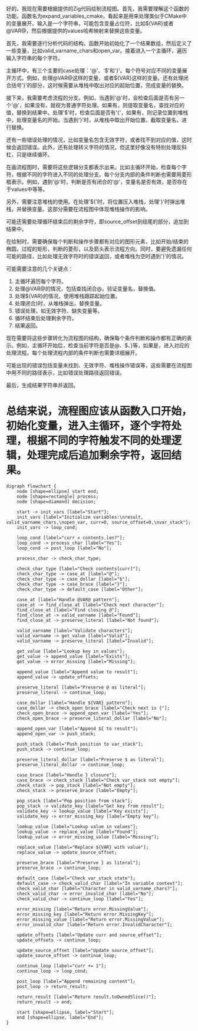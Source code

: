 好的，我现在需要根据提供的Zig代码绘制流程图。首先，我需要理解这个函数的功能。函数名为expand_variables_cmake，看起来是用来处理类似于CMake中的变量展开。输入是一个字符串，可能包含变量占位符，比如${VAR}或者@VAR@，然后根据提供的values哈希映射来替换这些变量。

首先，我需要逐行分析代码的结构。函数开始初始化了一个结果数组，然后定义了一些变量，比如valid_varname_chars和open_var。接着进入一个主循环，遍历输入字符串的每个字符。

主循环中，有三个主要的case处理：'@'、'$'和'}'。每个符号对应不同的变量展开方式。例如，处理@VAR@这样的变量，或者${VAR}这样的变量。还有处理闭合括号'}'的部分，这时候需要从堆栈中取出对应的起始位置，完成变量的替换。

接下来，我需要考虑流程的分支。例如，当遇到'@'时，会检查后面是否有另一个'@'，如果没有，就视为普通字符处理。如果有，则提取变量名，查找对应的值，替换到结果中。处理'$'时，检查后面是否有'{'，如果有，则记录位置到堆栈中，处理变量名的开始。当遇到'}'时，从堆栈中取出开始位置，截取变量名，进行替换。

还有一些错误处理的情况，比如变量名包含无效字符，或者找不到对应的值，这时候会返回错误。此外，还有处理转义字符的情况，但这里好像没有特别处理反斜杠，只是继续循环。

在画流程图时，需要将这些逻辑分支都表示出来。比如主循环开始，检查每个字符，根据不同的字符进入不同的处理分支。每个分支内部的条件判断也需要用菱形框表示。例如，遇到'@'时，判断是否有闭合的'@'，变量名是否有效，是否存在于values中等等。

另外，需要注意堆栈的使用。在处理'${'时，将位置压入堆栈，处理'}'时弹出堆栈，并替换变量。这部分需要在流程图中体现堆栈操作的影响。

可能还需要处理循环结束后的剩余字符，即source_offset到结尾的部分，追加到结果中。

在绘制时，需要确保每个判断和操作步骤都有对应的图形元素，比如开始/结束的椭圆，过程的矩形，判断的菱形，以及箭头表示流程方向。同时，要避免遗漏任何可能的路径，比如处理无效字符时的错误返回，或者堆栈为空时遇到'}'的情况。

可能需要注意的几个关键点：

1. 主循环遍历每个字符。
2. 处理@VAR@的情况，包括查找闭合@，验证变量名，替换值。
3. 处理${VAR}的情况，使用堆栈跟踪起始位置。
4. 处理闭合}时，从堆栈弹出，替换变量。
5. 错误处理，如无效字符、缺失变量等。
6. 循环结束后处理剩余字符。
7. 结果返回。

现在需要将这些步骤转化为流程图的结构，确保每个条件判断和操作都有正确的表示。例如，主循环开始后，检查当前字符是否是@、$、}等，如果是，进入对应的处理流程。每个处理流程内部的条件判断也需要详细展开。

可能出现的错误包括变量未找到、无效字符、堆栈操作错误等，这些需要在流程图中用不同的路径表示，比如错误处理路径返回错误。

最后，生成结果字符串并返回。

总结来说，流程图应该从函数入口开始，初始化变量，进入主循环，逐个字符处理，根据不同的字符触发不同的处理逻辑，处理完成后追加剩余字符，返回结果。
================================================
```graphviz
digraph flowchart {
    node [shape=ellipse] start end;
    node [shape=rectangle] process;
    node [shape=diamond] decision;

    start -> init_vars [label="Start"];
    init_vars [label="Initialize variables:\nresult, valid_varname_chars,\nopen_var, curr=0, source_offset=0,\nvar_stack"];
    init_vars -> loop_cond;

    loop_cond [label="curr < contents.len?"];
    loop_cond -> process_char [label="Yes"];
    loop_cond -> post_loop [label="No"];

    process_char -> check_char_type;

    check_char_type [label="Check contents[curr]"];
    check_char_type -> case_at [label="@"];
    check_char_type -> case_dollar [label="$"];
    check_char_type -> case_brace [label="}"];
    check_char_type -> default_case [label="Other"];

    case_at [label="Handle @VAR@ pattern"];
    case_at -> find_close_at [label="Check next character"];
    find_close_at [label="Find closing @"];
    find_close_at -> valid_varname [label="Found"];
    find_close_at -> preserve_literal [label="Not found"];

    valid_varname [label="Validate characters"];
    valid_varname -> get_value [label="Valid"];
    valid_varname -> preserve_literal [label="Invalid"];

    get_value [label="Lookup key in values"];
    get_value -> append_value [label="Exists"];
    get_value -> error_missing [label="Missing"];

    append_value [label="Append value to result"];
    append_value -> update_offsets;

    preserve_literal [label="Preserve @ as literal"];
    preserve_literal -> continue_loop;

    case_dollar [label="Handle ${VAR} pattern"];
    case_dollar -> check_open_brace [label="Check next is {"];
    check_open_brace -> append_open_var [label="Yes"];
    check_open_brace -> preserve_literal_dollar [label="No"];

    append_open_var [label="Append ${ to result"];
    append_open_var -> push_stack;

    push_stack [label="Push position to var_stack"];
    push_stack -> continue_loop;

    preserve_literal_dollar [label="Preserve $ as literal"];
    preserve_literal_dollar -> continue_loop;

    case_brace [label="Handle } closure"];
    case_brace -> check_stack [label="Check var_stack not empty"];
    check_stack -> pop_stack [label="Not empty"];
    check_stack -> preserve_brace [label="Empty"];

    pop_stack [label="Pop position from stack"];
    pop_stack -> validate_key [label="Get key from result"];
    validate_key -> lookup_value [label="Key exists"];
    validate_key -> error_missing_key [label="Empty key"];

    lookup_value [label="Lookup value in values"];
    lookup_value -> replace_value [label="Found"];
    lookup_value -> error_missing_value [label="Missing"];

    replace_value [label="Replace ${VAR} with value"];
    replace_value -> update_source_offset;

    preserve_brace [label="Preserve } as literal"];
    preserve_brace -> continue_loop;

    default_case [label="Check var_stack state"];
    default_case -> check_valid_char [label="In variable context"];
    check_valid_char [label="Character in valid_varname_chars?"];
    check_valid_char -> error_invalid_char [label="No"];
    check_valid_char -> continue_loop [label="Yes"];

    error_missing [label="Return error.MissingValue"];
    error_missing_key [label="Return error.MissingKey"];
    error_missing_value [label="Return error.MissingValue"];
    error_invalid_char [label="Return error.InvalidCharacter"];

    update_offsets [label="Update curr and source_offset"];
    update_offsets -> continue_loop;

    update_source_offset [label="Update source_offset"];
    update_source_offset -> continue_loop;

    continue_loop [label="curr += 1"];
    continue_loop -> loop_cond;

    post_loop [label="Append remaining content"];
    post_loop -> return_result;

    return_result [label="Return result.toOwnedSlice()"];
    return_result -> end;

    start [shape=ellipse, label="Start"];
    end [shape=ellipse, label="End"];
}
```
